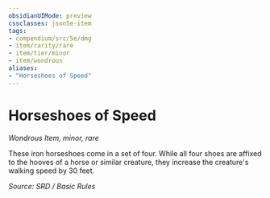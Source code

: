 ```yaml
---
obsidianUIMode: preview
cssclasses: json5e-item
tags:
- compendium/src/5e/dmg
- item/rarity/rare
- item/tier/minor
- item/wondrous
aliases: 
- "Horseshoes of Speed"
---
```

# Horseshoes of Speed
*Wondrous Item, minor, rare*  


These iron horseshoes come in a set of four. While all four shoes are affixed to the hooves of a horse or similar creature, they increase the creature's walking speed by 30 feet.

*Source: SRD / Basic Rules*